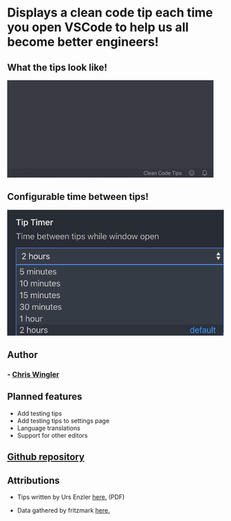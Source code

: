 # Displays a clean code tip each time you open VSCode to help us all become better engineers!

## What the tips look like!

![Video of clean code tips popping up](images/tips.gif "Tip popups!")

## Configurable time between tips!

![Image of dropdown timer configuration](images/timerConfig.png "Configurable time between tips!")

## Author

### - [Chris Wingler](https://chriswingler.github.io/)

## Planned features
- Add testing tips
- Add testing tips to settings page
- Language translations
- Support for other editors

## [Github repository](https://github.com/chriswingler/clean-code-tips)

## Attributions

- Tips written by Urs Enzler [here.](https://www.planetgeek.ch/wp-content/uploads/2014/11/Clean-Code-V2.4.pdf) (PDF)

- Data gathered by fritzmark [here.](https://github.com/fritzmark/CleanCodeCheatSheetJson)